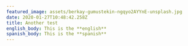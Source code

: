 ```yaml
---
featured_image: assets/berkay-gumustekin-ngqyo2AYYnE-unsplash.jpg
date: 2020-01-27T10:48:42.258Z
title: Another test
english_body: This is the **english**
spanish_body: This is the **spanish**
---
```


